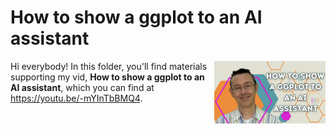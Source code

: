 # How to show a ggplot to an AI assistant
[<img src="ggplot_AI thumb.png" align="right" height="100" />](<https://youtu.be/-mYInTbBMQ4>)

Hi everybody! In this folder, you'll find materials supporting my vid, **How to show a ggplot to an AI assistant**, which you can find at <https://youtu.be/-mYInTbBMQ4>. 

